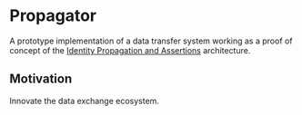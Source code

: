 # Propagator

A prototype implementation of a data transfer system working as a proof of concept of the [Identity Propagation and Assertions](https://github.com/umalabs/identity-propagation-and-assertions) architecture.

## Motivation

Innovate the data exchange ecosystem.
